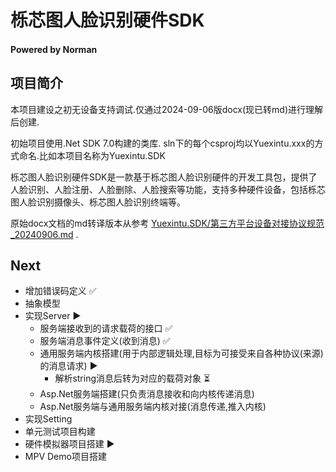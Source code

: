 # 栎芯图人脸识别硬件SDK
#### Powered by Norman

## 项目简介
本项目建设之初无设备支持调试.仅通过2024-09-06版docx(现已转md)进行理解后创建.

初始项目使用.Net SDK 7.0构建的类库.
sln下的每个csproj均以Yuexintu.xxx的方式命名.比如本项目名称为Yuexintu.SDK

栎芯图人脸识别硬件SDK是一款基于栎芯图人脸识别硬件的开发工具包，提供了人脸识别、人脸注册、人脸删除、人脸搜索等功能，支持多种硬件设备，包括栎芯图人脸识别摄像头、栎芯图人脸识别终端等。

原始docx文档的md转译版本从参考 [Yuexintu.SDK/第三方平台设备对接协议规范_20240906.md](./第三方平台设备对接协议规范_20240906.md) .

## Next
* 增加错误码定义 ✅
* 抽象模型
* 实现Server ▶️
  * 服务端接收到的请求载荷的接口 ✅
  * 服务端消息事件定义(收到消息) ✅
  * 通用服务端内核搭建(用于内部逻辑处理,目标为可接受来自各种协议(来源)的消息请求) ▶️
    * 解析string消息后转为对应的载荷对象 ⏳
  * Asp.Net服务端搭建(只负责消息接收和向内核传递消息)
  * Asp.Net服务端与通用服务端内核对接(消息传递,推入内核)
* 实现Setting
* 单元测试项目构建
* 硬件模拟器项目搭建 ▶️
* MPV Demo项目搭建